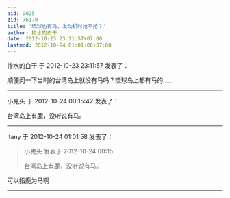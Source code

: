 ```yaml
---
aid: 9025
zid: 76179
title: '琉球也有马，发动机时抢不抢？'
author: 掺水的白干
date: 2012-10-23 23:11:57+07:00
lastmod: 2012-10-24 01:01:00+07:00
---
```


掺水的白干 于 2012-10-23 23:11:57 发表了：

顺便问一下当时的台湾岛上就没有马吗？琉球岛上都有马的......

---------

小鬼头 于 2012-10-24 00:15:42 发表了：

台湾岛上有鹿，没听说有马。

---------

itany 于 2012-10-24 01:01:58 发表了：

> 小鬼头 发表于 2012-10-24 00:15
> 
> 台湾岛上有鹿，没听说有马。



可以指鹿为马啊

---------

